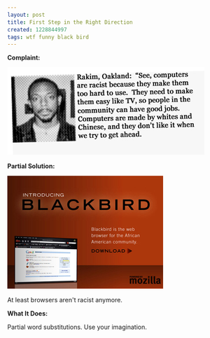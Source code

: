 ```yaml
---
layout: post
title: First Step in the Right Direction
created: 1228844997
tags: wtf funny black bird
---
```

**Complaint:**

<img src="/uploads/3691_0.jpg" alt="trying to get ahead" />

**Partial Solution:**

<a href="http://www.blackbirdhome.com/about.html"><img src="/uploads/introducing_small_0.jpg" alt="black bird browser" /></a>

At least browsers aren't racist anymore.

**What It Does:**

Partial word substitutions. Use your imagination.
